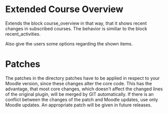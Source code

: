 Extended Course Overview
==========================

Extends the block course_overview in that way, that it shows recent changes in subscribed courses.
The behavior is similiar to the block recent_activities.

Also give the users some options regarding the shown items.

Patches
=========

The patches in the directory patches have to be applied in respect to your Moodle version, since these changes alter the core code.
This has the advantage, that most core changes, which doesn't affect the changed lines of the original plugin, will be merged by GIT automatically.
If there is an conflict between the changes of the patch and Moodle updates, use only Moodle updates.
An appropriate patch will be given in future releases.
